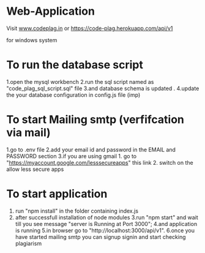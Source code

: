 # Web-Application
  Visit 
  www.codeplag.in
  or
  https://code-plag.herokuapp.com/api/v1

for windows system 

# To run the database script
  1.open the mysql workbench 
  2.run the sql script named as "code_plag_sql_script.sql" file
  3.and database schema is updated .
  4.update the your database configuration in config.js file (imp)
 
# To start Mailing smtp (verfifcation via mail)
  1.go to .env file
  2.add your email id and password in the EMAIL and PASSWORD section 
  3.if you are using gmail
    1. go to "https://myaccount.google.com/lesssecureapps" this link
    2. switch on the allow less secure apps

# To start application
  1. run "npm install" in the folder containing index.js
  2. after successfull installation of node modules
  3.run "npm start" and wait till you see message "server is Running at Port 3000";
  4.and application is running 
  5.in browser go to "http://localhost:3000/api/v1".
  6.once you have started mailing smtp you can signup signin and start checking plagiarism 




